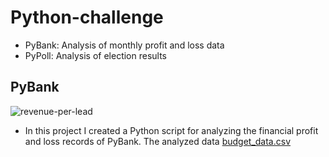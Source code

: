 # Python-challenge

* PyBank: Analysis of monthly profit and loss data
* PyPoll: Analysis of election results

## PyBank


![revenue-per-lead](https://user-images.githubusercontent.com/117343047/212153647-cf28bfc3-5b6e-4692-9578-8e2f0e6f4120.png)

* In this project I created a Python script for analyzing the financial profit and loss records of PyBank. The analyzed data [budget_data.csv](PyBank/Resources/budget_data.csv)